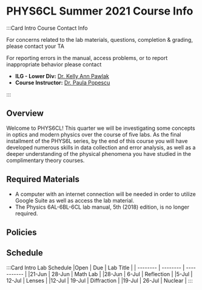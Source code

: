 # PHYS6CL Summer 2021 Course Info

:::Card Intro Course Contact Info

For concerns related to the lab materials, questions, completion & grading, please contact your TA

For reporting errors in the manual, access problems, or to report inappropriate behavior please contact
 - **ILG - Lower Div:**  [Dr. Kelly Ann Pawlak](mailto:kapawlak@ucsb.edu) 
 - **Course Instructor:**   [Dr. Paula Popescu](mailto:kapawlak@ucsb.edu) 

:::


## Overview

Welcome to PHYS6CL! This quarter we will be investigating some concepts in optics and modern physics over the course of five labs. As the final installment of the PHYS6L series, by the end of this course you will have developed numerous skills in data collection and error analysis, as well as a deeper understanding of the physical phenomena you have studied in the complimentary theory courses.

## Required Materials


- A computer with an internet connection will be needed in order to utilize Google Suite as well as access the lab material.
- The Physics 6AL-6BL-6CL lab manual, 5th (2018) edition, is no longer required.

## Policies



## Schedule

:::Card Intro Lab Schedule 
|Open      | Due      | Lab Title   |
| -------- | -------- | ----------- | 
|21-Jun    | 28-Jun   | Math Lab    |
|28-Jun    | 6-Jul    | Reflection  | 
|5-Jul     | 12-Jul   | Lenses      | 
|12-Jul    | 19-Jul   | Diffraction | 
|19-Jul    | 26-Jul   | Nuclear     | 
:::

